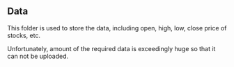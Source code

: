 ## Data
This folder is used to store the data, including open, high, low, close price of stocks, etc.

Unfortunately, amount of the required data is exceedingly huge so that it can not be uploaded.
